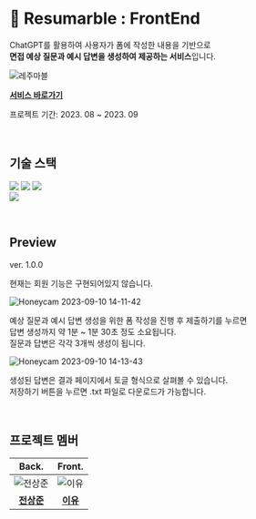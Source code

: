 # 💚 Resumarble : FrontEnd
ChatGPT를 활용하여 사용자가 폼에 작성한 내용을 기반으로<br/>
<b>면접 예상 질문과 예시 답변을 생성하여 제공하는 서비스</b>입니다. <br/>

![레주마블](https://github.com/Resumarble/Resumarble-Frontend/assets/48672106/b3602129-163c-416c-a743-9afda313b91a)

<b>[서비스 바로가기](https://www.resumarble.site/)</b>

프로젝트 기간: 2023. 08 ~ 2023. 09

<br/>


## 기술 스택

<img src="https://img.shields.io/badge/Next.js-000000?style=flat-round&logo=Next.js&logoColor=white"/>  <img src="https://img.shields.io/badge/TypeScript-3178C6?style=flat-round&logo=TypeScript&logoColor=white"/> <img src="https://img.shields.io/badge/ReactQuery-FF4154?style=flat-round&logo=ReactQuery&logoColor=white"/> 
<br/>
<img src="https://img.shields.io/badge/Vercel-000000?style=flat-round&logo=Vercel&logoColor=white"/>

<br/>

## Preview
ver. 1.0.0

현재는 회원 기능은 구현되어있지 않습니다.

![Honeycam 2023-09-10 14-11-42](https://github.com/Resumarble/Resumarble-Frontend/assets/48672106/7a66d9f7-2e9c-4b47-bdf7-be942d3ccf25)

예상 질문과 예시 답변 생성을 위한 폼 작성을 진행 후 제출하기를 누르면 <br/>
답변 생성까지 약 1분 ~ 1분 30초 정도 소요됩니다. <br/>
질문과 답변은 각각 3개씩 생성이 됩니다.<br/>

![Honeycam 2023-09-10 14-13-43](https://github.com/Resumarble/Resumarble-Frontend/assets/48672106/040e42ec-9c79-4cb4-b71a-e5fa69f0fed6)

생성된 답변은 결과 페이지에서 토글 형식으로 살펴볼 수 있습니다. <br/>
저장하기 버튼을 누르면 .txt 파일로 다운로드가 가능합니다. <br/>


<br/>

## 프로젝트 멤버
| Back. | Front. |
|:---:|:---:|
| ![전상준](https://avatars.githubusercontent.com/u/93868431?v=4) | ![이유](https://avatars.githubusercontent.com/u/48672106?v=4)
| [**전상준**](https://github.com/waveofmymind) | [**이유**](https://github.com/ReturnReason)
